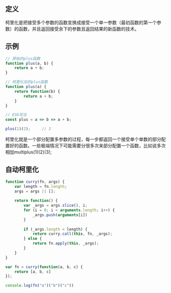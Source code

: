 ## 定义
柯里化是把接受多个参数的函数变换成接受一个单一参数（最初函数的第一个参数）的函数，并且返回接受余下的参数且返回结果的新函数的技术。
## 示例

```js
// 原始的plus函数
function plus(a, b) {
    return a + b;
}

// 柯里化后的plus函数
function plus(a) {
    return function(b) {
        return a + b;
    }
}

// ES6写法
const plus = a => b => a + b;

plus(1)(2);     // 3
```
柯里化就是一个部分配置多参数的过程，每一步都返回一个接受单个单数的部分配置好的函数。一些极端情况下可能需要分很多次来部分配置一个函数，比如说多次相加multiplus(1)(2)(3);
## 自动柯里化

```js
function curry(fn, args) {
    var length = fn.length;
    args = args || [];
    
    return function() {
        var _args = args.slice(), i;
        for (i = 0; i < arguments.length; i++) {
            _args.push(arguments[i])
        }
        
        if (_args.length < length) {
            return curry.call(this, fn, _args);
        } else {
            return fn.apply(this, _args);
        }
    }
}

var fn = curry(function(a, b, c) {
    return [a, b, c]
});

console.log(fn("a")("b")("c"))
```

